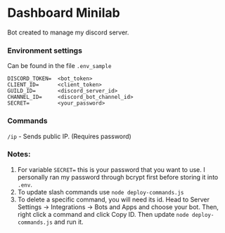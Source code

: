 # Dashboard Minilab
Bot created to manage my discord server.

### Environment settings
Can be found in the file `.env_sample`
```
DISCORD_TOKEN=  <bot_token>
CLIENT_ID=      <client_token>
GUILD_ID=       <discord_server_id>
CHANNEL_ID=     <discord_bot_channel_id>
SECRET=         <your_password>
```
### Commands
`/ip` - Sends public IP. (Requires password)


### Notes:
1. For variable `SECRET=` this is your password that you want to use. I personally ran my password through bcrypt first before storing it into `.env`.
2. To update slash commands use `node deploy-commands.js`
3. To delete a specific command, you will need its id. Head to Server Settings -> Integrations -> Bots and Apps and choose your bot. Then, right click a command and click Copy ID. Then update `node deploy-commands.js` and run it.